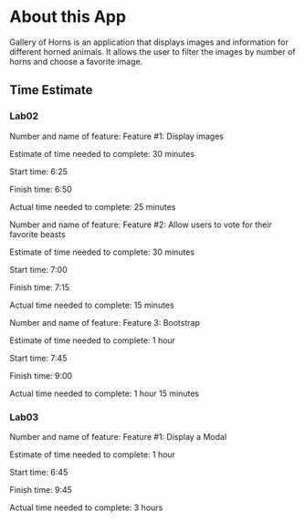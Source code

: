 # About this App

Gallery of Horns is an application that displays images and information for different horned animals. It allows the user to filter the images by number of horns and choose a favorite image.

## Time Estimate

### Lab02

Number and name of feature: Feature #1: Display images

Estimate of time needed to complete: 30 minutes

Start time: 6:25

Finish time: 6:50

Actual time needed to complete: 25 minutes  

Number and name of feature: Feature #2: Allow users to vote for their favorite beasts

Estimate of time needed to complete: 30 minutes

Start time: 7:00

Finish time: 7:15

Actual time needed to complete: 15 minutes  

Number and name of feature: Feature 3: Bootstrap

Estimate of time needed to complete: 1 hour

Start time: 7:45

Finish time: 9:00

Actual time needed to complete: 1 hour 15 minutes  

### Lab03

Number and name of feature: Feature #1: Display a Modal

Estimate of time needed to complete: 1 hour

Start time: 6:45

Finish time: 9:45

Actual time needed to complete: 3 hours  
